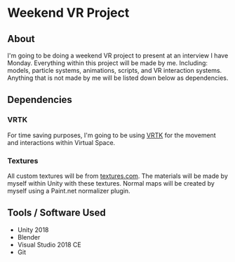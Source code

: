 # Weekend VR Project


## About

I'm going to be doing a weekend VR project to present at an interview I have Monday. Everything within this project will be made by me. Including: models, particle systems, animations, scripts, and VR interaction systems. Anything that is not made by me will be listed down below as dependencies.

## Dependencies

### VRTK

For time saving purposes, I'm going to be using [VRTK](https://vrtoolkit.readme.io/) for the movement and interactions within Virtual Space. 

### Textures

All custom textures will be from [textures.com](https://textures.com/). The materials will be made by myself within Unity with these textures. Normal maps will be created by myself using a Paint.net normalizer plugin.

## Tools / Software Used

* Unity 2018
* Blender
* Visual Studio 2018 CE
* Git
